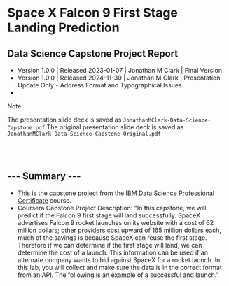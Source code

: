 # Space X Falcon 9 First Stage Landing Prediction

## Data Science Capstone Project Report
- Version 1.0.0 | Released 2023-01-07 | Jonathan M Clark | Final Version
- Version 1.0.0 | Released 2024-11-30 | Jonathan M Clark | Presentation Update Only - Address Format and Typographical Issues
- 
> [!NOTE]
> The presentation slide deck is saved as ```JonathanMClark-Data-Science-Capstone.pdf```
> The original presentation slide deck is saved as ```JonathanMClark-Data-Science-Capstone-Original.pdf```

<br><br>
## --- Summary ---
- This is the capstone project from the [IBM Data Science Professional Certificate](https://www.coursera.org/professional-certificates/ibm-data-science) course.
- Coursera Capstone Project Description: "In this capstone, we will predict if the Falcon 9 first stage will land successfully. SpaceX advertises Falcon 9 rocket launches on its website with a cost of 62 million dollars; other providers cost upward of 165 million dollars each, much of the savings is because SpaceX can reuse the first stage. Therefore if we can determine if the first stage will land, we can determine the cost of a launch. This information can be used if an alternate company wants to bid against SpaceX for a rocket launch. In this lab, you will collect and make sure the data is in the correct format from an API. The following is an example of a successful and launch."

